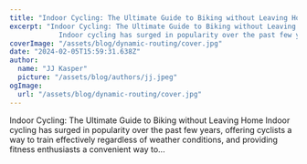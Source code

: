 ```yaml
---
title: "Indoor Cycling: The Ultimate Guide to Biking without Leaving Home"
excerpt: "Indoor Cycling: The Ultimate Guide to Biking without Leaving Home
            Indoor cycling has surged in popularity over the past few years, offering cyclists a way to train effectively regardless o"
coverImage: "/assets/blog/dynamic-routing/cover.jpg"
date: "2024-02-05T15:59:31.638Z"
author:
  name: "JJ Kasper"
  picture: "/assets/blog/authors/jj.jpeg"
ogImage:
  url: "/assets/blog/dynamic-routing/cover.jpg"
---
```


Indoor Cycling: The Ultimate Guide to Biking without Leaving Home
            Indoor cycling has surged in popularity over the past few years, offering cyclists a way to train effectively regardless of weather conditions, and providing fitness enthusiasts a convenient way to...